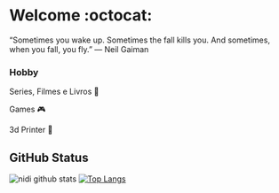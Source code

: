 
# Welcome :octocat:


“Sometimes you wake up. Sometimes the fall kills you. And sometimes, when you fall, you fly.”
― Neil Gaiman
 </div>
 
  ### Hobby
 
 <p>Series, Filmes e Livros 📖 </p>
 <p>Games  🎮</p>
 <p>3d Printer 🤖</p>

## GitHub Status
 ![nidi github stats](https://github-readme-stats.vercel.app/api?username=nidiwl&show_icons=true&theme=nightowl&count_private=true)
 [![Top Langs](https://github-readme-stats.vercel.app/api/top-langs/?username=NiDiWL&layout=compact&theme=nightowl)](https://github.com/Giulia1240/github-readme-stats)
